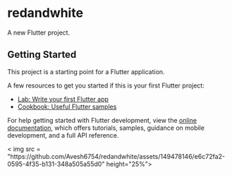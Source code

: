 # redandwhite

A new Flutter project.

## Getting Started

This project is a starting point for a Flutter application.

A few resources to get you started if this is your first Flutter project:

- [Lab: Write your first Flutter app](https://docs.flutter.dev/get-started/codelab)
- [Cookbook: Useful Flutter samples](https://docs.flutter.dev/cookbook)

For help getting started with Flutter development, view the
[online documentation](https://docs.flutter.dev/), which offers tutorials,
samples, guidance on mobile development, and a full API reference.
<p>
<  img src = "https://github.com/Avesh6754/redandwhite/assets/149478146/e6c72fa2-0595-4f35-b131-348a505a55d0" height="25%">

</p>
